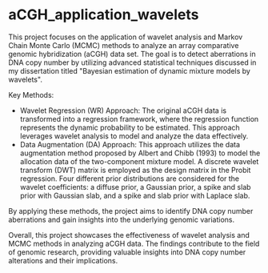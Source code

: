 # aCGH_application_wavelets
This project focuses on the application of wavelet analysis and Markov Chain Monte Carlo (MCMC) methods to analyze an array comparative genomic hybridization (aCGH) data set. The goal is to detect aberrations in DNA copy number by utilizing advanced statistical techniques discussed in my dissertation titled "Bayesian estimation of dynamic mixture models by wavelets".

Key Methods:
- Wavelet Regression (WR) Approach: The original aCGH data is transformed into a regression framework, where the regression function represents the dynamic probability to be estimated. This approach leverages wavelet analysis to model and analyze the data effectively.
- Data Augmentation (DA) Approach: This approach utilizes the data augmentation method proposed by Albert and Chibb (1993) to model the allocation data of the two-component mixture model. A discrete wavelet transform (DWT) matrix is employed as the design matrix in the Probit regression. Four different prior distributions are considered for the wavelet coefficients: a diffuse prior, a Gaussian prior, a spike and slab prior with Gaussian slab, and a spike and slab prior with Laplace slab.

By applying these methods, the project aims to identify DNA copy number aberrations and gain insights into the underlying genomic variations.

Overall, this project showcases the effectiveness of wavelet analysis and MCMC methods in analyzing aCGH data. The findings contribute to the field of genomic research, providing valuable insights into DNA copy number alterations and their implications.

